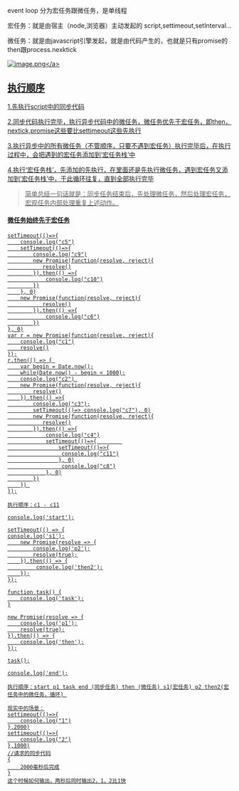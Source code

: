 event loop 分为宏任务跟微任务，是单线程

宏任务：就是由宿主（node,浏览器）主动发起的 script,settimeout,setInterval...

微任务：就是由javascript引擎发起，就是由代码产生的，也就是只有promise的then跟process.nexktick

<a data-fancybox title="image.png" href="https://p9-juejin.byteimg.com/tos-cn-i-k3u1fbpfcp/0b2b30bf679342379cd9902ee5910714~tplv-k3u1fbpfcp-watermark.image?">![image.png](https://p9-juejin.byteimg.com/tos-cn-i-k3u1fbpfcp/0b2b30bf679342379cd9902ee5910714~tplv-k3u1fbpfcp-watermark.image?)</a>

## 执行顺序
1.先执行script中的同步代码

2.同步代码执行完毕，执行异步代码中的微任务，微任务优先于宏任务，即then，nextick,promise这些要比settimeout这些先执行

3.执行异步中的所有微任务（不管顺序，只要不遇到宏任务）执行完毕后，在执行过程中，会把遇到的宏任务添加到‘宏任务栈’中

4.执行‘宏任务栈’，先添加的先执行，在里面还是先执行微任务，遇到宏任务又添加到‘宏任务栈’中，于此循环往复，直到全部执行完毕

>简单总结一句话就是：同步任务结束后，先处理微任务，然后处理宏任务，宏观任务内部处理重复上述动作。

#### 微任务始终先于宏任务
```
setTimeout(()=>{
    console.log("c5")
    setTimeout(()=>{
        console.log("c9")
        new Promise(function(resolve, reject){
           resolve()
        }).then(() =>{
            console.log("c10")
        })
    }, 0)
    new Promise(function(resolve, reject){
           resolve()
        }).then(() =>{
            console.log("c6")
        })
}, 0)
var r = new Promise(function(resolve, reject){
    console.log("c1")
    resolve()
});
r.then(() => { 
    var begin = Date.now();
    while(Date.now() - begin < 1000);
    console.log("c2") 
    new Promise(function(resolve, reject){
        resolve()
    }).then(() =>{
        console.log("c3");
        setTimeout(()=> console.log("c7"), 0)
        new Promise(function(resolve, reject){
           resolve()
        }).then(() =>{
            console.log("c4")
            setTimeout(()=>{        
                setTimeout(()=>{
                 console.log("c11")
                }, 0)
                 console.log("c8")
            }, 0)
        })
    }) 
});

执行顺序：c1 - c11
```

```
console.log('start');

setTimeout(() => {
console.log('s1');
    new Promise(resolve => {
        console.log('p2');
        resolve(true);
    }).then(() => {
         console.log('then2');
    });
});

function task() {
    console.log('task');
}

new Promise(resolve => {
    console.log('p1');
    resolve(true);
}).then(() => {
    console.log('then');
});

task();

console.log('end');

执行顺序：start p1 task end (同步任务) then (微任务) s1(宏任务) p2 then2(宏任务中的微任务，循环) 

现实中的场景：
settimeout(()=>{
    console.log("1")
},2000)
settimeout(()=>{
    console.log("2")
},1000)
//请求的同步代码
{
    2000毫秒后完成
}
这个时候如何输出，两秒后同时输出2，1，2比1快
```